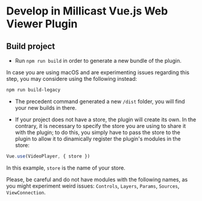 # Develop in Millicast Vue.js Web Viewer Plugin

## Build project

- Run `npm run build` in order to generate a new bundle of the plugin.

In case you are using macOS and are experimenting issues regarding this step, you may considere using the following instead:

``` bash
npm run build-legacy
```

- The precedent command generated a new `/dist` folder, you will find your new builds in there.

- If your project does not have a store, the plugin will create its own. In the contrary, it is necessary to specify the store you are using to share it with the plugin; to do this, you simply have to pass the store to the plugin to allow it to dinamically register the plugin's modules in the store:

``` javascript
Vue.use(VideoPlayer, { store })
```

In this example, `store` is the name of your store.

Please, be careful and do not have modules with the following names, as you might experiment weird issues: `Controls`, `Layers`, `Params`, `Sources`, `ViewConnection`.
